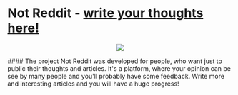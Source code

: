 # Not Reddit - [write your thoughts here!](http://notreddit.live)
<p align="center">
  <b></b>
  <img src="http://notreddit.live/static/images/favicon.png">
</p>
#### The project Not Reddit was developed for people, who want just to public their thoughts and articles. It's a platform, where your opinion can be see by many people and you'll probably have some feedback. Write more and interesting articles and you will have a huge progress! 
